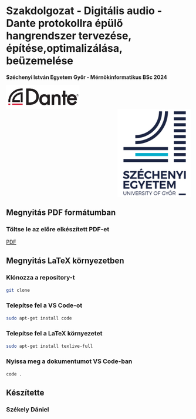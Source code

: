 # Szakdolgozat - Digitális audio - Dante protokollra épülő hangrendszer tervezése, építése,optimalizálása, beüzemelése

**Széchenyi István Egyetem Győr - Mérnökinformatikus BSc 2024**

<div style="overflow: auto;">
    <img src="figures/dante_logo.jpg" alt="Dante Logo" width="200"  style="float: left;">
</div>
<div style="overflow: auto;">
    <img src="figures/sze_logo.png" alt="Sze Logo" width="200"  style="float: right;">
</div>

## Megnyitás PDF formátumban

### Töltse le az előre elkészített PDF-et

[PDF](thesis.pdf)

## Megnyitás LaTeX környezetben

### Klónozza a repository-t

```bash
git clone
```

### Telepítse fel a VS Code-ot

```bash
sudo apt-get install code
```

### Telepítse fel a LaTeX környezetet

```bash
sudo apt-get install texlive-full
```

### Nyissa meg a dokumentumot VS Code-ban

```bash
code .
```

## Készítette

### Székely Dániel 